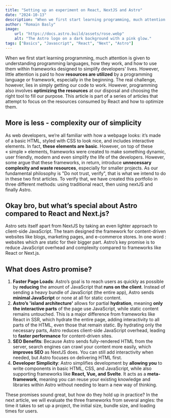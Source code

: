 ```yaml
---
title: "Setting up an experiment on React, NextJS and Astro"
date: "2024-10-13"
description: "When we first start learning programming, much attention is given to understanding programming languages, how they work, and how to use them within frameworks designed to simplify developers' lives. But little is known about how the resources are utilized by a programming language or a framework, (more...)"
author: "Romain Basly"
image:
    url: "https://docs.astro.build/assets/rose.webp"
    alt: "The Astro logo on a dark background with a pink glow."
tags: ["Basics", "Javascript", "React", "Next", "Astro"]
---
```


When we first start learning programming, much attention is given to understanding programming languages, how they work, and how to use them within frameworks designed to simplify developers' lives. However, little attention is paid to how **resources are utilized** by a programming language or framework, especially in the beginning. The real challenge, however, lies in simply getting our code to work. However, programming also involves **optimizing the resources** at our disposal and choosing the right tool to fill our purpose. This article is part of a series of articles that attempt to focus on the resources consumed by React and how to optimize them.

## More is less - complexity our of simplicity

As web developers, we’re all familiar with how a webpage looks: it’s made of a basic HTML, styled with CSS to look nice, and includes interactive elements. In fact, **these elements are basic**. However, on top of these « simple » elements, frameworks were created to make something dynamic, user friendly, modern and even simplify the life of the developers. However, some argue that these frameworks, in return, introduce **unnecessary complexity and waste resources**, especially for smaller projects. As our fundamental philosophy is "Do not trust, verify", that is what we intend to do in these two first articles. To verify that, we have created this portfolio in three different methods: using traditional react, then using nextJS and finally Astro.

## Okay bro, but what’s special about Astro compared to React and Next.js?
Astro sets itself apart from NextJS by taking an even lighter approach to client-side JavaScript. The team designed the framework for content-driven websites like blogs, marketing pages, and e-commerce stores. In one word : websites which are static for their bigger part. Astro’s key promise is to reduce JavaScript overhead and complexity compared to frameworks like React or Next.js.

## What does Astro promise?
1. **Faster Page Loads**: Astro’s goal is to reach users as quickly as possible by **reducing** the amount of JavaScript that **runs on the client**. Instead of sending a heavy bundle of JavaScript (the entire app), Astro sends **minimal JavaScript** or none at all for static content.
2. **Astro’s 'island architecture'** allows for partial **hydration**, meaning **only the interactive parts** of the page use JavaScript, while static content remains untouched. This is a major difference from frameworks like React in SSR, which hydrate the entire page, adding interactivity to all parts of the HTML, even those that remain static. By hydrating only the necessary parts, Astro reduces client-side JavaScript overhead, leading to **faster performance** for content-driven sites.
3. **SEO Benefits**: Because Astro sends fully-rendered HTML from the server, search engines can crawl your content more easily, which **improves SEO** as NextJS does. You can still add interactivity when needed, but Astro focuses on delivering HTML first.
4. **Developer Simplicity**: Astro simplifies development by **allowing you** to write components in basic HTML, CSS, and JavaScript, while also supporting frameworks like **React, Vue, and Svelte**. It acts as a **meta-framework**, meaning you can reuse your existing knowledge and libraries within Astro without needing to learn a new way of thinking.

These promises sound great, but how do they hold up in practice? In the next article, we will evaluate the three frameworks from several angles: the time it takes to set up a project, the initial size, bundle size, and loading times for users.